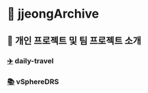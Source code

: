 # 🤍 jjeongArchive

## 🙌 개인 프로젝트 및 팀 프로젝트 소개

### [:airplane:](https://github.com/WooriFisa3-TeamOrg/daily-travel) daily-travel

### [:books:](https://github.com/WooriFISA-VMware/vSphereDRS) vSphereDRS
